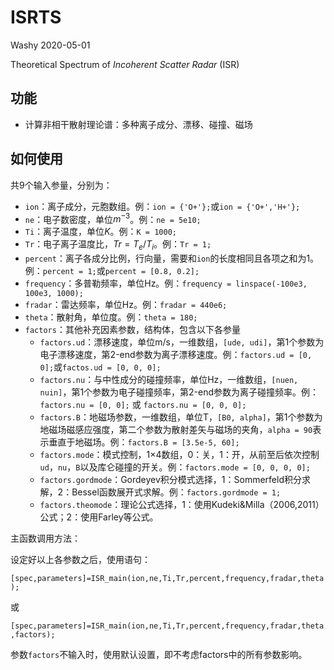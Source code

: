 # ISRTS

Washy 2020-05-01

Theoretical Spectrum of *Incoherent Scatter Radar* (ISR)

## 功能

- 计算非相干散射理论谱：多种离子成分、漂移、碰撞、磁场

## 如何使用

共9个输入参量，分别为：

- `ion`：离子成分，元胞数组。例：`ion = {'O+'};`或`ion = {'O+','H+'};` 
- `ne`：电子数密度，单位$m^{-3}$。例：`ne = 5e10;` 
- `Ti`：离子温度，单位$K$。例：`K = 1000;` 
- `Tr`：电子离子温度比，$Tr = T_e/T_i$。例：`Tr = 1;` 
- `percent`：离子各成分比例，行向量，需要和`ion`的长度相同且各项之和为1。例：`percent = 1;`或`percent = [0.8, 0.2];` 
- `frequency`：多普勒频率，单位Hz。例：`frequency = linspace(-100e3, 100e3, 1000);` 
- `fradar`：雷达频率，单位Hz。例：`fradar = 440e6;` 
- `theta`：散射角，单位度。例：`theta = 180;` 
- `factors`：其他补充因素参数，结构体，包含以下各参量
  - `factors.ud`：漂移速度，单位m/s，一维数组，`[ude, udi]`，第1个参数为电子漂移速度，第2-end参数为离子漂移速度。例：`factors.ud = [0, 0];`或`factos.ud = [0, 0, 0];` 
  - `factors.nu`：与中性成分的碰撞频率，单位Hz，一维数组，`[nuen, nuin]`，第1个参数为电子碰撞频率，第2-end参数为离子碰撞频率。例：`factors.nu = [0, 0];` 或 `factors.nu = [0, 0, 0];` 
  - `factors.B`：地磁场参数，一维数组，单位T，`[B0, alpha]`，第1个参数为地磁场磁感应强度，第二个参数为散射差矢与磁场的夹角，`alpha = 90`表示垂直于地磁场。例：`factors.B = [3.5e-5, 60];` 
  - `factors.mode`：模式控制，1×4数组，0：关，1：开，从前至后依次控制`ud`，`nu`，`B`以及库仑碰撞的开关。例：`factors.mode = [0, 0, 0, 0];` 
  - `factors.gordmode`：Gordeyev积分模式选择，1：Sommerfeld积分求解，2：Bessel函数展开式求解。例：`factors.gordmode = 1;` 
  - `factors.theomode`：理论公式选择，1：使用Kudeki&Milla（2006,2011）公式；2：使用Farley等公式。

主函数调用方法：

设定好以上各参数之后，使用语句：

`[spec,parameters]=ISR_main(ion,ne,Ti,Tr,percent,frequency,fradar,theta);` 

或

`[spec,parameters]=ISR_main(ion,ne,Ti,Tr,percent,frequency,fradar,theta,factors);` 

参数`factors`不输入时，使用默认设置，即不考虑factors中的所有参数影响。
